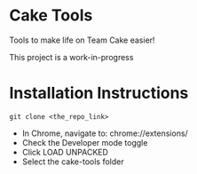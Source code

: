# Cake Tools
Tools to make life on Team Cake easier!

This project is a work-in-progress

# Installation Instructions
```
git clone <the_repo_link>
```

- In Chrome, navigate to: chrome://extensions/
- Check the Developer mode toggle
- Click LOAD UNPACKED
- Select the cake-tools folder
